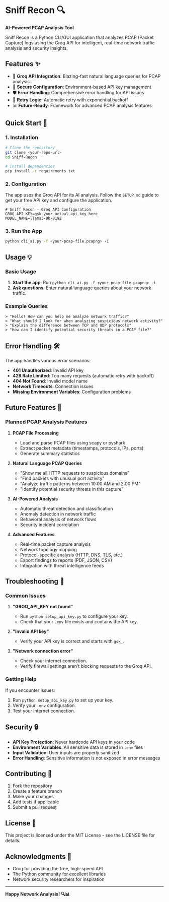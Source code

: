 # Sniff Recon 🔍

**AI-Powered PCAP Analysis Tool**

Sniff Recon is a Python CLI/GUI application that analyzes PCAP (Packet Capture) logs using the Groq API for intelligent, real-time network traffic analysis and security insights.

## Features ✨

- 🤖 **Groq API Integration**: Blazing-fast natural language queries for PCAP analysis.
- 🔐 **Secure Configuration**: Environment-based API key management
- 🛡️ **Error Handling**: Comprehensive error handling for API issues
- 🔄 **Retry Logic**: Automatic retry with exponential backoff
- 📊 **Future-Ready**: Framework for advanced PCAP analysis features

## Quick Start 🚀

### 1. Installation

```bash
# Clone the repository
git clone <your-repo-url>
cd Sniff-Recon

# Install dependencies
pip install -r requirements.txt
```

### 2. Configuration

The app uses the Groq API for its AI analysis. Follow the `SETUP.md` guide to get your free API key and configure the application.

```env
# Sniff Recon - Groq API Configuration
GROQ_API_KEY=gsk_your_actual_api_key_here
MODEL_NAME=llama3-8b-8192
```

### 3. Run the App

```bash
python cli_ai.py -f <your-pcap-file.pcapng> -i
```

## Usage 💡

### Basic Usage

1. **Start the app**: Run `python cli_ai.py -f <your-pcap-file.pcapng> -i`
2. **Ask questions**: Enter natural language queries about your network traffic.

### Example Queries

```
> "Hello! How can you help me analyze network traffic?"
> "What should I look for when analyzing suspicious network activity?"
> "Explain the difference between TCP and UDP protocols"
> "How can I identify potential security threats in a PCAP file?"
```

## Error Handling 🛠️

The app handles various error scenarios:

- **401 Unauthorized**: Invalid API key
- **429 Rate Limited**: Too many requests (automatic retry with backoff)
- **404 Not Found**: Invalid model name
- **Network Timeouts**: Connection issues
- **Missing Environment Variables**: Configuration problems

## Future Features 🎯

### Planned PCAP Analysis Features

1. **PCAP File Processing**
   - Load and parse PCAP files using scapy or pyshark
   - Extract packet metadata (timestamps, protocols, IPs, ports)
   - Generate summary statistics

2. **Natural Language PCAP Queries**
   - "Show me all HTTP requests to suspicious domains"
   - "Find packets with unusual port activity"
   - "Analyze traffic patterns between 10:00 AM and 2:00 PM"
   - "Identify potential security threats in this capture"

3. **AI-Powered Analysis**
   - Automatic threat detection and classification
   - Anomaly detection in network traffic
   - Behavioral analysis of network flows
   - Security incident correlation

4. **Advanced Features**
   - Real-time packet capture analysis
   - Network topology mapping
   - Protocol-specific analysis (HTTP, DNS, TLS, etc.)
   - Export findings to reports (PDF, JSON, CSV)
   - Integration with threat intelligence feeds

## Troubleshooting 🔧

### Common Issues

1. **"GROQ_API_KEY not found"**
   - Run `python setup_api_key.py` to configure your key.
   - Check that your `.env` file exists and contains the API key.

2. **"Invalid API key"**
   - Verify your API key is correct and starts with `gsk_`.

3. **"Network connection error"**
   - Check your internet connection.
   - Verify firewall settings aren't blocking requests to the Groq API.

### Getting Help

If you encounter issues:

1. Run `python setup_api_key.py` to set up your key.
2. Verify your `.env` configuration.
3. Test your internet connection.

## Security 🔒

- **API Key Protection**: Never hardcode API keys in your code
- **Environment Variables**: All sensitive data is stored in `.env` files
- **Input Validation**: User inputs are properly sanitized
- **Error Handling**: Sensitive information is not exposed in error messages

## Contributing 🤝

1. Fork the repository
2. Create a feature branch
3. Make your changes
4. Add tests if applicable
5. Submit a pull request

## License 📄

This project is licensed under the MIT License - see the LICENSE file for details.

## Acknowledgments 🙏

- Groq for providing the free, high-speed API
- The Python community for excellent libraries
- Network security researchers for inspiration

---

**Happy Network Analysis! 🔍📊**
